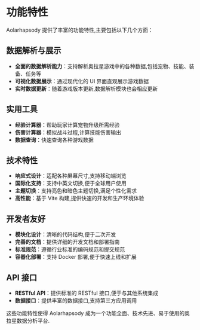 # 功能特性

Aolarhapsody 提供了丰富的功能特性,主要包括以下几个方面：

## 数据解析与展示

- **全面的数据解析能力**：支持解析奥拉星游戏中的各种数据,包括宠物、技能、装备、任务等
- **可视化数据展示**：通过现代化的 UI 界面直观展示游戏数据
- **实时数据更新**：随着游戏版本更新,数据解析模块也会相应更新

## 实用工具

- **经验计算器**：帮助玩家计算宠物升级所需经验
- **伤害计算器**：模拟战斗过程,计算技能伤害输出
- **数据查询**：快速查询各种游戏数据

## 技术特性

- **响应式设计**：适配各种屏幕尺寸,支持移动端浏览
- **国际化支持**：支持中英文切换,便于全球用户使用
- **主题切换**：支持亮色和暗色主题切换,满足个性化需求
- **高性能**：基于 Vite 构建,提供快速的开发和生产环境体验

## 开发者友好

- **模块化设计**：清晰的代码结构,便于二次开发
- **完善的文档**：提供详细的开发文档和部署指南
- **标准规范**：遵循行业标准的编码规范和提交规范
- **容器化部署**：支持 Docker 部署,便于快速上线和扩展

## API 接口

- **RESTful API**：提供标准的 RESTful 接口,便于与其他系统集成
- **数据接口**：提供丰富的数据接口,支持第三方应用调用

这些功能特性使得 Aolarhapsody 成为一个功能全面、技术先进、易于使用的奥拉星数据分析平台.
